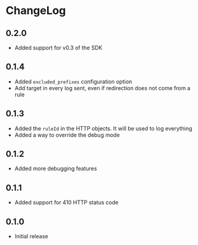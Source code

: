# ChangeLog

## 0.2.0

- Added support for v0.3 of the SDK

## 0.1.4

- Added `excluded_prefixes` configuration option
- Add target in every log sent, even if redirection does not come from a rule

## 0.1.3

- Added the `ruleId` in the HTTP objects. It will be used to log everything
- Added a way to override the debug mode

## 0.1.2

- Added more debugging features

## 0.1.1

- Added support for 410 HTTP status code

## 0.1.0

- Initial release
